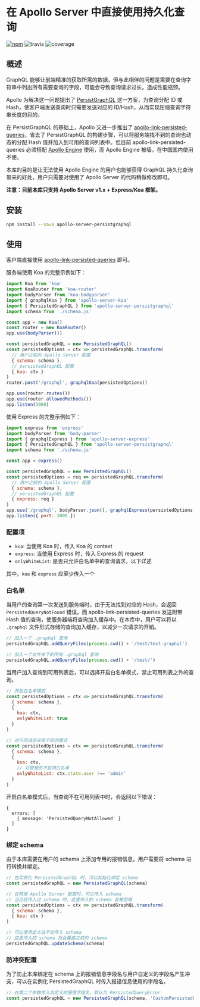 # 在 Apollo Server 中直接使用持久化查询

[![npm](https://img.shields.io/npm/v/apollo-server-persistgraphql.svg)](https://www.npmjs.com/package/apollo-server-persistgraphql)
![travis](https://img.shields.io/travis/ydfzgyj/apollo-server-persistgraphql.svg)
![coverage](https://img.shields.io/coveralls/github/ydfzgyj/apollo-server-persistgraphql.svg)

## 概述

GraphQL 能够让前端精准的获取所需的数据，但与此相伴的问题是需要在查询字符串中列出所有需要查询的字段，可能会导致查询请求过长，造成性能瓶颈。

Apollo 为解决这一问题提出了 [PersistGraphQL](https://github.com/apollographql/persistgraphql) 这一方案，为查询分配 ID 或 Hash，使客户端发送查询时只需要发送对应的 ID/Hash，从而实现压缩查询字符串长度的目的。

在 PersistGraphQL 的基础上，Apollo 又进一步推出了 [apollo-link-persisted-queries](https://github.com/apollographql/apollo-link-persisted-queries)，省去了 PersistGraphQL 的构建步骤，可以将服务端找不到的查询也动态的分配 Hash 值并加入到可用的查询列表中。但目前 apollo-link-persisted-queries 必须搭配 [Apollo Engine](https://www.apollographql.com/engine) 使用，而 Apollo Engine 被墙，在中国国内使用不便。

本库的目的是让无法使用 Apollo Engine 的用户也能够获得 GraphQL 持久化查询带来的好处，用户只需要对使用了 Apollo Server 的代码稍做修改即可。

**注意：目前本库只支持 Apollo Server v1.x + Express/Koa 框架。**

## 安装

```bash
npm install --save apollo-server-persistgraphql
```

## 使用

客户端直接使用 [apollo-link-persisted-queries](https://github.com/apollographql/apollo-link-persisted-queries) 即可。

服务端使用 Koa 的完整示例如下：

```js
import Koa from 'koa'
import KoaRouter from 'koa-router'
import bodyParser from 'koa-bodyparser'
import { graphqlKoa } from 'apollo-server-koa'
import { PersistedGraphQL } from 'apollo-server-persistgraphql'
import schema from './schema.js'

const app = new Koa()
const router = new KoaRouter()
app.use(bodyParser())

const persistedGraphQL = new PersistedGraphQL()
const persistedOptions = ctx => persistedGraphQL.transform(
  // 用户之前的 Apollo Server 配置
  { schema: schema },
  // persistedGraphQL 配置
  { koa: ctx }
)
router.post('/graphql', graphqlKoa(persistedOptions))

app.use(router.routes())
app.use(router.allowedMethods())
app.listen(3000)
```

使用 Express 的完整示例如下：

```js
import express from 'express'
import bodyParser from 'body-parser'
import { graphqlExpress } from 'apollo-server-express'
import { PersistedGraphQL } from 'apollo-server-persistgraphql'
import schema from './schema.js'

const app = express()

const persistedGraphQL = new PersistedGraphQL()
const persistedOptions = req => persistedGraphQL.transform(
  // 用户之前的 Apollo Server 配置
  { schema: schema },
  // persistedGraphQL 配置
  { express: req }
)
app.use('/graphql', bodyParser.json(), graphqlExpress(persistedOptions))
app.listen({ port: 3000 })
```

### 配置项

- `koa`: 当使用 Koa 时，传入 Koa 的 context
- `express`: 当使用 Express 时，传入 Express 的 request
- `onlyWhiteList`: 是否只允许白名单中的查询请求，以下详述

其中，`koa` 和 `express` 应至少传入一个

### 白名单

当用户的查询第一次发送到服务端时，由于无法找到对应的 Hash，会返回 `PersistedQueryNotFound` 错误，而 apollo-link-persisted-queries 发送附带 Hash 值的查询，使服务器端将查询加入缓存中。在本库中，用户可以将以 `.graphql` 文件形式存储的查询加入缓存，以减少一次请求的开销。

```js
// 加入一个 .graphql 查询
persistedGraphQL.addQueryFiles(process.cwd() + '/test/test.graphql')

// 加入一个文件夹下的所有 .graphql 查询
persistedGraphQL.addQueryFiles(process.cwd() + '/test/')
```

当用户加入查询到可用列表后，可以选择开启白名单模式，禁止可用列表之外的查询。
```js
// 开启白名单模式
const persistedOptions = ctx => persistedGraphQL.transform(
  { schema: schema },
  {
    koa: ctx,
    onlyWhiteList: true
  }
)

// 对不同请求采用不同的模式
const persistedOptions = ctx => persistedGraphQL.transform(
  { schema: schema },
  {
    koa: ctx,
    // 对管理员不启用白名单
    onlyWhiteList: ctx.state.user !== 'admin'
  }
)
```

开启白名单模式后，当查询不在可用列表中时，会返回以下错误：
```
{
  errors: [
    { message: 'PersistedQueryNotAllowed' }
  ]
}
```

### 绑定 schema

由于本库需要在用户的 schema 上添加专用的报错信息，用户需要将 schema 进行转换并绑定。
```js
// 在实例化 PersistedGraphQL 时，可以初始化绑定 schema
const persistedGraphQL = new PersistedGraphQL(schema)

// 在转换 Apollo Server 配置时，可以传入 schema
// 当已经传入过 schema 时，这里传入的 schema 会被忽略
const persistedOptions = ctx => persistedGraphQL.transform(
  { schema: schema },
  { koa: ctx }
)

// 可以使用此方法手动传入 schema
// 这里传入的 schema 将会覆盖之前的 schema
persistedGraphQL.updateSchema(schema)
```

### 防冲突配置

为了防止本库绑定在 schema 上的报错信息字段名与用户自定义的字段名产生冲突，可以在实例化 PersistedGraphQL 时传入报错信息使用的字段名。

```js
// 在第二个参数传入自定义的报错字段名，默认为 PersistedQueryError
const persistedGraphQL = new PersistedGraphQL(schema, 'CustomPersistedQueryError')
```
